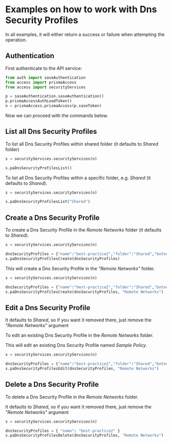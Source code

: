 # Examples on how to work with Dns Security Profiles
In all examples, it will either return a success or failure when attempting the operation.

## Authentication
First authenticate to the API service:
```python
from auth import saseAuthentication
from access import prismaAccess
from access import securityServices

p = saseAuthentication.saseAuthentication()
p.prismaAccessAuthLoadToken()
n = prismaAccess.prismaAccess(p.saseToken)
```

Now we can proceed with the commands below.

## List all Dns Security Profiles
To list all Dns Security Profiles within shared folder (it defaults to _Shared_ folder)
```python
s = securityServices.securityServices(n)

s.paDnsSecurityProfilesList()
```


To list all Dns Security Profiles within a specific folder, e.g. _Shared_ (it defaults to _Shared_).
```python
s = securityServices.securityServices(n)

s.paDnsSecurityProfilesList("Shared")
```


## Create a Dns Security Profile
To create a Dns Security Profile in the _Remote Networks_ folder (it defaults to _Shared_).

```python
s = securityServices.securityServices(n)

dnsSecurityProfiles = {"name":"best-practice2","folder":"Shared","botnet_domains":{"dns_security_categories":[{"name":"pan-dns-sec-grayware","log_level":"default","action":"sinkhole","packet_capture":"disable"},{"name":"pan-dns-sec-recent","log_level":"default","action":"sinkhole","packet_capture":"disable"},{"name":"pan-dns-sec-parked","log_level":"default","action":"sinkhole","packet_capture":"disable"},{"name":"pan-dns-sec-proxy","log_level":"default","action":"sinkhole","packet_capture":"disable"},{"name":"pan-dns-sec-cc","log_level":"default","action":"sinkhole","packet_capture":"single-packet"},{"name":"pan-dns-sec-ddns","log_level":"default","action":"sinkhole","packet_capture":"disable"},{"name":"pan-dns-sec-phishing","log_level":"default","action":"sinkhole","packet_capture":"disable"},{"name":"pan-dns-sec-malware","log_level":"default","action":"sinkhole","packet_capture":"disable"}],"lists":[{"name":"default-paloalto-dns","packet_capture":"disable","action":{"sinkhole":{}}}],"sinkhole":{"ipv4_address":"pan-sinkhole-default-ip","ipv6_address":"::1"}},"description":"Best practice dns security profile"}
s.paDnsSecurityProfilesCreate(dnsSecurityProfiles)
```

This will create a Dns Security Profile in the _"Remote Networks"_ folder.

```python
s = securityServices.securityServices(n)

dnsSecurityProfiles = {"name":"best-practice2","folder":"Shared","botnet_domains":{"dns_security_categories":[{"name":"pan-dns-sec-grayware","log_level":"default","action":"sinkhole","packet_capture":"disable"},{"name":"pan-dns-sec-recent","log_level":"default","action":"sinkhole","packet_capture":"disable"},{"name":"pan-dns-sec-parked","log_level":"default","action":"sinkhole","packet_capture":"disable"},{"name":"pan-dns-sec-proxy","log_level":"default","action":"sinkhole","packet_capture":"disable"},{"name":"pan-dns-sec-cc","log_level":"default","action":"sinkhole","packet_capture":"single-packet"},{"name":"pan-dns-sec-ddns","log_level":"default","action":"sinkhole","packet_capture":"disable"},{"name":"pan-dns-sec-phishing","log_level":"default","action":"sinkhole","packet_capture":"disable"},{"name":"pan-dns-sec-malware","log_level":"default","action":"sinkhole","packet_capture":"disable"}],"lists":[{"name":"default-paloalto-dns","packet_capture":"disable","action":{"sinkhole":{}}}],"sinkhole":{"ipv4_address":"pan-sinkhole-default-ip","ipv6_address":"::1"}},"description":"Best practice dns security profile"}
s.paDnsSecurityProfilesCreate(dnsSecurityProfiles, "Remote Networks")
```

## Edit a Dns Security Profile
It defaults to _Shared_, so if you want it removed there, just remove the _"Remote Networks"_ argument

To edit an existing Dns Security Profile in the _Remote Networks_ folder. 

This will edit an existing Dns Security Profile named _Sample Policy_.

```python
s = securityServices.securityServices(n)

dnsSecurityProfiles = {"name":"best-practice2","folder":"Shared","botnet_domains":{"dns_security_categories":[{"name":"pan-dns-sec-grayware","log_level":"default","action":"sinkhole","packet_capture":"disable"},{"name":"pan-dns-sec-recent","log_level":"default","action":"sinkhole","packet_capture":"disable"},{"name":"pan-dns-sec-parked","log_level":"default","action":"sinkhole","packet_capture":"disable"},{"name":"pan-dns-sec-proxy","log_level":"default","action":"sinkhole","packet_capture":"disable"},{"name":"pan-dns-sec-cc","log_level":"default","action":"sinkhole","packet_capture":"single-packet"},{"name":"pan-dns-sec-ddns","log_level":"default","action":"sinkhole","packet_capture":"disable"},{"name":"pan-dns-sec-phishing","log_level":"default","action":"sinkhole","packet_capture":"disable"},{"name":"pan-dns-sec-malware","log_level":"default","action":"sinkhole","packet_capture":"disable"}],"lists":[{"name":"default-paloalto-dns","packet_capture":"disable","action":{"sinkhole":{}}}],"sinkhole":{"ipv4_address":"pan-sinkhole-default-ip","ipv6_address":"::1"}},"description":"Best practice dns security profile"}
s.paDnsSecurityProfilesEdit(dnsSecurityProfiles, "Remote Networks")
```

## Delete a Dns Security Profile
To delete a Dns Security Profile in the _Remote Networks_ folder. 

It defaults to _Shared_, so if you want it removed there, just remove the _"Remote Networks"_ argument

```python
s = securityServices.securityServices(n)

dnsSecurityProfiles = { "name": "best-practice2" }
s.paDnsSecurityProfilesDelete(dnsSecurityProfiles, "Remote Networks")
```